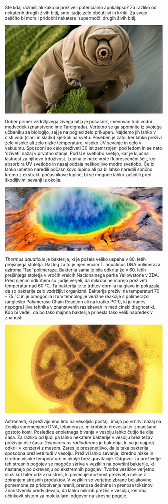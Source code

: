 Ste kdaj razmišljali kako bi preživeli potencialno apokalipso? Za razliko od nekaterih drugih živih bitij, smo ljudje zelo občutljivi in krhki. Za svojo zaščito bi morali pridobiti nekatere ‘supermoči’ drugih živih bitij. 

<p class="center">
    <img src="/static/img/clanki/tardigrade.jpg" alt="Tardigrade">
</p>

Dober primer vzdržljivega živega bitja je počasnik, imenovan tudi vodni medvedek (znanstveno ime Tardigrada). Verjetno se ga spomnite iz svojega učbeniku za biologijo, saj je na pogled zelo prikupen. Najdemo jih lahko v čisti vodi (slani in sladki) kjerkoli na svetu. Poseben je zato, ker lahko preživi zelo visoke ali zelo nizke temperature, visoko UV sevanje in celo v vakuumu. Sposobni so celo preživeti 30 let zamrznjeni pod ledom in se nato ‘oživeti’ nazaj v prvotno stanje. Pod UV svetlobo svetijo, kar je ključna lastnost za njihovo trdoživost. Lupina je neke vrste fluorescenčni ščit, ker absorbira UV svetlobo in nazaj oddaja neškodljivo modro svetlobo. Če bi lahko umetno naredili počasnikovo lupino ali pa bi lahko naredili sončno kremo z ekstrakti počasnikove lupine, bi se mogoče lahko zaščitili pred škodljivimi sevanji iz okolja.

<p class="center">
    <img src="/static/img/clanki/vrelec.jpg" alt="Vrelec">
</p>

*Thermus aquaticus* je bakterija, ki je požela veliko uspeha v 80. letih prejšnjega stoletja. Razlog za to je njen encim T. aquaticus DNA polimeraza oziroma ‘Taq’ polimeraza. Bakterija sama je bila odkrita že v 60. letih prejšnjega stoletja v vročih vrelcih Nacionalnega parka Yellowstone v ZDA. Pred njenim odkritjem so ljudje verjeli, da mikrobi ne morejo preživeti temperatur nad 60 °C. Ta bakterija je to trditev obrnila na glavo in pokazala, da so bakterije zelo vzdržljivi organizmi. Bakterija preživi na temperaturi 70 - 75 °C in je omogočila izum tehnologije verižne reakcije s polimerazo (angleško Polymerase Chain Reaction ali na kratko PCR), ki je danes nepogrešljiva tehnika v znanstvenih raziskavah in medicinski diagnostiki. Kdo bi vedel, da bo tako majhna bakterija prinesla tako velik napredek v znanosti.

<p class="center">
    <img src="/static/img/clanki/deinococcus-radiodurans.jpg" alt="Deinococcus Radiodurans">
</p>

Astronavti, ki preživijo eno leto na vesoljski postaji, imajo po vrnitvi nazaj na Zemljo spremenjeno DNA, telomeraze, mikrobioto črevesja ter zmanjšano gostoto kosti. Posledice enoletnega bivanja v vesolju lahko čutijo še dlje časa. Za razliko od ljudi pa lahko nekatere bakterije v vesolju brez težav preživijo dlje časa. *Deinococcus radiodurans* je bakterija, ki so jo najprej odkrili v konzervi z mesom. Zares je presenetljivo, da je taka bakterija sposobna preživeti tudi v vesolju. Preživi lahko sevanje, izredno nizke in izredno visoke temperature in okolje brez gravitacije. Odgovor za preživetje teh stresnih pogojev se mogoče skriva v veziklih na površini bakterije, ki nastanejo po okrevanju od ekstremnih pogojev. Tvorba veziklov verjetno služi kot hiter odziv na stres, ki povečuje možnost preživetja celice z zbiranjem stresnih produktov. V veziklih so verjetno zbrane beljakovine pomembne za pridobivanje hranil, prenosa dednine in prenosa toksinov. Znanstveniki predvidevajo, da lahko mikrob preživi v vesolju, ker ima učinkovit sistem za molekularni odgovor na stresne pogoje. 
